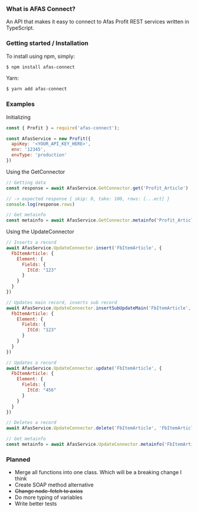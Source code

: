 ### What is AFAS Connect?
An API that makes it easy to connect to Afas Profit REST services written in TypeScript.

### Getting started / Installation

To install using npm, simply:
```bash
$ npm install afas-connect
```
Yarn:
```bash
$ yarn add afas-connect
```

### Examples

Initializing
```js
const { Profit } = require('afas-connect');

const AfasService = new Profit({
  apiKey: '<YOUR_API_KEY_HERE>',
  env: '12345',
  envType: 'production'
})
```

Using the GetConnector
```js
// Getting data
const response = await AfasService.GetConnector.get('Profit_Article')

// -> expected response { skip: 0, take: 100, rows: [...ect] }
console.log(response.rows)

// Get metainfo
const metainfo = await AfasService.GetConnector.metainfo('Profit_Article')
```

Using the UpdateConnector
```js
// Inserts a record
await AfasService.UpdateConnector.insert('FbItemArticle', {
  FbItemArticle: {
    Element: {
      Fields: {
        ItCd: "123"
      }
    }
  }
})

// Updates main record, inserts sub record
await AfasService.UpdateConnector.insertSubUpdateMain('FbItemArticle', 'FbArticleCustom', {
  FbItemArticle: {
    Element: {
      Fields: {
        ItCd: "123"
      }
    }
  }
})

// Updates a record
await AfasService.UpdateConnector.update('FbItemArticle', {
  FbItemArticle: {
    Element: {
      Fields: {
        ItCd: "456"
      }
    }
  }
})

// Deletes a record
await AfasService.UpdateConnector.delete('FbItemArticle', 'FbItemArticle/FbItemArticle/ItCd/123')

// Get metainfo
const metainfo = await AfasService.UpdateConnector.metainfo('FbItemArticle')
```

### Planned
- Merge all functions into one class. Which will be a breaking change I think
- Create SOAP method alternative
- ~~Change node-fetch to axios~~
- Do more typing of variables
- Write better tests
